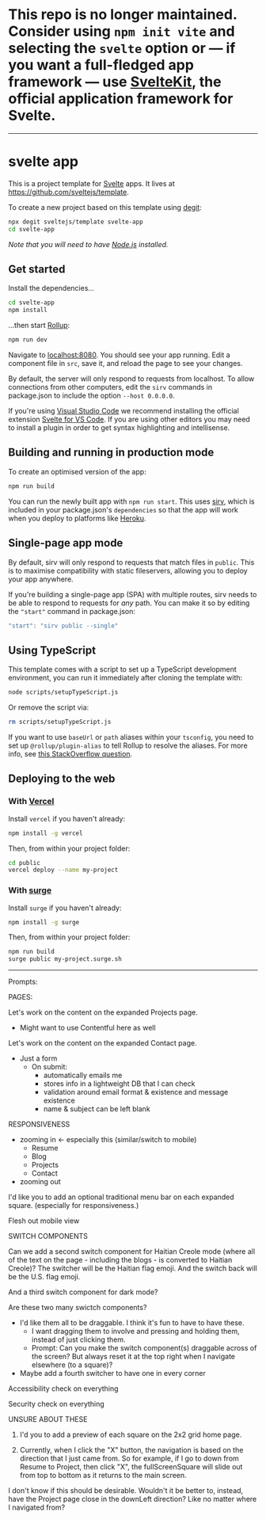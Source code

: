 # This repo is no longer maintained. Consider using `npm init vite` and selecting the `svelte` option or — if you want a full-fledged app framework — use [SvelteKit](https://kit.svelte.dev), the official application framework for Svelte.

---

# svelte app

This is a project template for [Svelte](https://svelte.dev) apps. It lives at https://github.com/sveltejs/template.

To create a new project based on this template using [degit](https://github.com/Rich-Harris/degit):

```bash
npx degit sveltejs/template svelte-app
cd svelte-app
```

*Note that you will need to have [Node.js](https://nodejs.org) installed.*


## Get started

Install the dependencies...

```bash
cd svelte-app
npm install
```

...then start [Rollup](https://rollupjs.org):

```bash
npm run dev
```

Navigate to [localhost:8080](http://localhost:8080). You should see your app running. Edit a component file in `src`, save it, and reload the page to see your changes.

By default, the server will only respond to requests from localhost. To allow connections from other computers, edit the `sirv` commands in package.json to include the option `--host 0.0.0.0`.

If you're using [Visual Studio Code](https://code.visualstudio.com/) we recommend installing the official extension [Svelte for VS Code](https://marketplace.visualstudio.com/items?itemName=svelte.svelte-vscode). If you are using other editors you may need to install a plugin in order to get syntax highlighting and intellisense.

## Building and running in production mode

To create an optimised version of the app:

```bash
npm run build
```

You can run the newly built app with `npm run start`. This uses [sirv](https://github.com/lukeed/sirv), which is included in your package.json's `dependencies` so that the app will work when you deploy to platforms like [Heroku](https://heroku.com).


## Single-page app mode

By default, sirv will only respond to requests that match files in `public`. This is to maximise compatibility with static fileservers, allowing you to deploy your app anywhere.

If you're building a single-page app (SPA) with multiple routes, sirv needs to be able to respond to requests for *any* path. You can make it so by editing the `"start"` command in package.json:

```js
"start": "sirv public --single"
```

## Using TypeScript

This template comes with a script to set up a TypeScript development environment, you can run it immediately after cloning the template with:

```bash
node scripts/setupTypeScript.js
```

Or remove the script via:

```bash
rm scripts/setupTypeScript.js
```

If you want to use `baseUrl` or `path` aliases within your `tsconfig`, you need to set up `@rollup/plugin-alias` to tell Rollup to resolve the aliases. For more info, see [this StackOverflow question](https://stackoverflow.com/questions/63427935/setup-tsconfig-path-in-svelte).

## Deploying to the web

### With [Vercel](https://vercel.com)

Install `vercel` if you haven't already:

```bash
npm install -g vercel
```

Then, from within your project folder:

```bash
cd public
vercel deploy --name my-project
```

### With [surge](https://surge.sh/)

Install `surge` if you haven't already:

```bash
npm install -g surge
```

Then, from within your project folder:

```bash
npm run build
surge public my-project.surge.sh
```


____________________________

Prompts:

PAGES:

Let's work on the content on the expanded Projects page.
- Might want to use Contentful here as well

Let's work on the content on the expanded Contact page.
- Just a form
  - On submit:
    - automatically emails me
    - stores info in a lightweight DB that I can check
    - validation around email format & existence and message existence 
    - name & subject can be left blank


RESPONSIVENESS

- zooming in <- especially this (similar/switch to mobile)
  - Resume
  - Blog
  - Projects
  - Contact
- zooming out

I'd like you to add an optional traditional menu bar on each expanded square. (especially for responsiveness.)

Flesh out mobile view

SWITCH COMPONENTS

Can we add a second switch component for Haitian Creole mode (where all of the text on the page - including the blogs - is converted to Haitian Creole)? The switcher will be the Haitian flag emoji. And the switch back will be the U.S. flag emoji.

And a third switch component for dark mode?

Are these two many swictch components? 
- I'd like them all to be draggable. I think it's fun to have to have these.
  - I want dragging them to involve and pressing and holding them, instead of just clicking them.
  - Prompt: Can you make the switch component(s) draggable across of the screen? But always reset it at the top right when I navigate elsewhere (to a square)?
- Maybe add a fourth switcher to have one in every corner

Accessibility check on everything

Security check on everything

UNSURE ABOUT THESE

1. I'd you to add a preview of each square on the 2x2 grid home page.

2. Currently, when I click the "X" button, the navigation is based on the direction that I just came from. So for example, if I go to down from Resume to Project, then click "X", the fullScreenSquare will slide out from top to bottom as it returns to the main screen.  

I don't know if this should be desirable. Wouldn't it be better to, instead, have the Project page close in the downLeft direction? Like no matter where I navigated from?